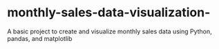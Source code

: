# monthly-sales-data-visualization-
A basic project to create and visualize monthly sales data using Python, pandas, and matplotlib
